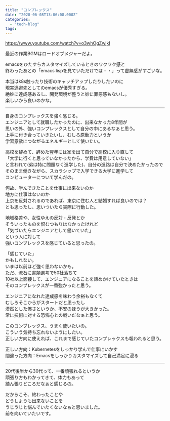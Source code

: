 ```yaml
---
title: "コンプレックス"
date: "2020-06-08T13:06:08.000Z"
categories: 
  - "tech-blog"
tags: 
---
```


https://www.youtube.com/watch?v=o3whOgZwjkI

最近の作業BGMはロードオブメジャーだよ。

emacsをひたすらカスタマイズしているときのワクワク感と  
終わったあとの「emacs lispを見ていただけでは・・」って虚無感がすごいな。

本当はk8s触ったり技術のキャッチアップしたりしたいのに  
現実逃避先としてのemacsが優秀すぎる。  
絶妙に達成感あるし、開発環境が整うと妙に罪悪感もないし。  
楽しいから良いのかな。

* * *

自身のコンプレックスを強く感じる。  
エンジニアとして就職したかったのに、出来なかった8年間が  
思いの外、強いコンプレックスとして自分の中にあるなぁと思う。  
上手に付き合っていきたいし、むしろ原動力というか  
学習意欲につながるエネルギーとして使いたい。

高校を辞めて、辞めた翌年には家を出て自分で高校に入り直して  
「大学に行くと思っていなかったから、学費は用意していない」  
と言われて(弟は特に問題なく進学した)、自分の進路は自分で決めたかったので  
そのまま働きながら、スカラシップで入学できる大学に進学して  
コンピューターについて学んだの。

何故、学んできたことを仕事に出来ないのか  
地方に仕事はないのか  
上京を反対されるのであれば、東京に住む人と結婚すれば良いのでは？  
とも思ったし、思いついたら実際に行動した。

地域格差や、女性ゆえの反対・反発とか  
そういったものを恨むつもりはなかったけれど  
「気づいたらエンジニアとして働いていた」  
という人に対して  
強いコンプレックスを感じていると思ったの。

「感じていた」  
かもしれない。  
いまは以前ほど強く思わないかも。  
ただ、流石に書類選考で50社落ちて  
10社以上面接して、エンジニアになることを諦めかけていたときは  
そのコンプレックスが一番強かったと思う。

エンジニアになれた達成感を味わう余裕もなくて  
むしろそこからがスタートだと思ったし  
漠然とした怖さというか、不安のほうが大きかった。  
常に技術に対する恐怖心との戦いだなぁと思う。

このコンプレックス、うまく使いたいの。  
こういう気持ち忘れないようにしたい。  
正しい方向に使えれば、これまで感じていたコンプレックスも報われると思う。

正しい方向：Kubernetesをしっかり学んで仕事にいかす  
間違った方向：Emacsをしっかりカスタマイズして自己満足に浸る

* * *

20代後半から30代って、一番頑張れるというか  
頑張り方もわかってきて、体力もあって  
踏ん張りどころだなぁと感じるの。

だからこそ、終わったことや  
どうしようも出来ないことを  
うじうじと悩んでいたくないなぁと思いました。  
前を向いていたいです。
